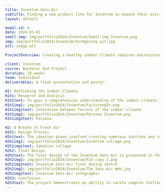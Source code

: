 ```yaml
---
title: Inventum Sens-Air
subtitle: Finding a new product line for Inventum to expand their existing market
layout: default

modal-id: 4
date: 2024-01-01
small-img: img/portfolio2024/Inventum/Small-img-Inventum.png
img: img/portfolio2024/Inventum/Vormgeving uit.jpg
alt: image-alt

ProjectOverview: Creating a healthy indoor climate requires maintaining a comfortable temperature and ensuring a constant supply of fresh air. However, achieving these conditions sustainably and effectively is not always straightforward. Inventum, a company specializing in optimizing indoor climates, is currently focused on sustainable heat pumps. 

client: Inventum
course: Bachelor End Project
duration: 10 weeks
team: Individual
deliverables: A final presentation and poster.

H1: Rethinking the Indoor Climate
H1h1: Research and Analysis
H1h1text: To gain a comprehensive understanding of the indoor climate industry, I began by exploring and analyzing the field of indoor heat pumps. Through user research, which included interviews and surveys, I identified key customer values and needs. The primary outcomes of this research phase were the creation of a detailed customer persona and an overview of how the indoor climate is currently managed. These insights informed the development of a vision to position Inventum as the go-to brand for all aspects of a healthy indoor climate.
H1h1img1: img/portfolio2024/Inventum/Factoren@2x.png
H1h1img1text: Interation between factors of the indoor climate
H1h1img2: img/portfolio2024/Inventum/Persona Inventum.png
H1h1img2text: Persona

H2: A Breath of Fresh Air
H2h1: Design Process
H2h1text: The ideation phase involved creating numerous sketches and concepts, many of which were either refined or discarded to arrive at the best solution. This iterative process led to the development of the Inventum Sens-Air, a modular air sensor system. Each module of the Sens-Air contains a specific type of sensor, allowing users to mix and match modules to create a customized product that meets their individual needs.
H2h1img1: img/portfolio2024/Inventum/Inventum collage.png
H2h1img1text: Ideation collage
H2h2: Final Design
H2h2text: The final design of the Inventum Sens-Air is presented in the accompanying render, alongside an infographic that highlights the key features and benefits of the product. This modular approach not only offers flexibility and personalization but also aligns with Inventum's mission to promote a healthy and sustainable indoor climate.
H2h2img1: img/portfolio2024/Inventum/Fin copy 2.png
H2h2img1text: Inventum Sens-Air final desing sketch
H2h2img2: img/portfolio2024/Inventum/The Sens-Air_Web.jpg
H2h2img2text: Inventum Sens-Air infographic
H2h3: Conclusion
H2h3text: The project demonstrates my ability to tackle complex challenges within the field of sustainable living. By thoroughly researching the indoor climate industry and identifying user needs, I was able to design the Inventum Sens-Air, a modular air sensor system that aligns with both customer values and Inventum’s commitment to sustainability. This project showcases my skills in research, analysis, and iterative design, culminating in a solution that offers both flexibility and a healthier indoor environment. Through this project, I have further developed my ability to create innovative products that not only meet functional requirements but also contribute to a more sustainable future.
---
```

